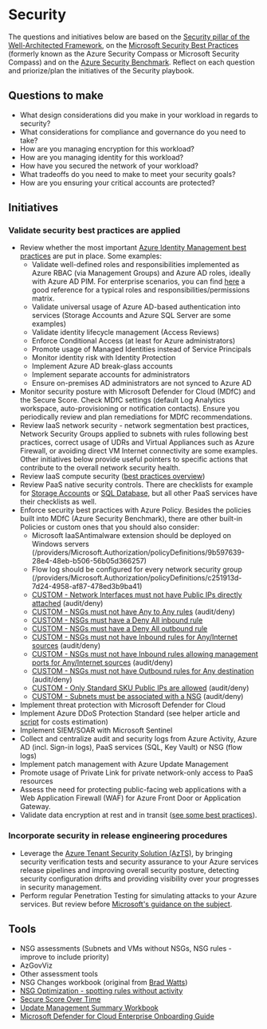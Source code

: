 # Security

The questions and initiatives below are based on the [Security pillar of the Well-Architected Framework](https://docs.microsoft.com/en-us/azure/architecture/framework/security/overview), on the [Microsoft Security Best Practices](https://docs.microsoft.com/en-us/security/compass/compass) (formerly known as the Azure Security Compass or Microsoft Security Compass) and on the [Azure Security Benchmark](https://docs.microsoft.com/en-us/azure/security/benchmarks/overview). Reflect on each question and priorize/plan the initiatives of the Security playbook.

## Questions to make

* What design considerations did you make in your workload in regards to security?
* What considerations for compliance and governance do you need to take?
* How are you managing encryption for this workload?
* How are you managing identity for this workload?
* How have you secured the network of your workload?
* What tradeoffs do you need to make to meet your security goals?
* How are you ensuring your critical accounts are protected?

## Initiatives

### Validate security best practices are applied

* Review whether the most important [Azure Identity Management best practices](https://docs.microsoft.com/en-us/azure/security/fundamentals/identity-management-best-practices) are put in place. Some examples:
    * Validate well-defined roles and responsibilities implemented as Azure RBAC (via Management Groups) and Azure AD roles, ideally with Azure AD PIM. For enterprise scenarios, you can find [here](https://docs.microsoft.com/en-us/azure/cloud-adoption-framework/ready/enterprise-scale/identity-and-access-management) a good reference for a typical roles and responsibilities/permissions matrix.
    * Validate universal usage of Azure AD-based authentication into services (Storage Accounts and Azure SQL Server are some examples)
    * Validate identity lifecycle management (Access Reviews)
    * Enforce Conditional Access (at least for Azure administrators)
    * Promote usage of Managed Identities instead of Service Principals
    * Monitor identity risk with Identity Protection
    * Implement Azure AD break-glass accounts
    * Implement separate accounts for administrators
    * Ensure on-premises AD administrators are not synced to Azure AD
* Monitor security posture with Microsoft Defender for Cloud (MDfC) and the Secure Score. Check MDfC settings (default Log Analytics workspace, auto-provisioning or notification contacts). Ensure you periodically review and plan remediations for MDfC recommendations.
* Review IaaS network security - network segmentation best practices, Network Security Groups applied to subnets with rules following best practices, correct usage of UDRs and Virtual Appliances such as Azure Firewall, or avoiding direct VM Internet connectivity are some examples. Other initiatives below provide useful pointers to specific actions that contribute to the overall network security health.
* Review IaaS compute security ([best practices overview](https://docs.microsoft.com/en-us/azure/virtual-machines/security-recommendations))
* Review PaaS native security controls. There are checklists for example for [Storage Accounts](https://docs.microsoft.com/en-us/azure/storage/blobs/security-recommendations) or [SQL Database](https://docs.microsoft.com/en-us/azure/azure-sql/database/security-best-practice), but all other PaaS services have their checklists as well.
* Enforce security best practices with Azure Policy. Besides the policies built into MDfC (Azure Security Benchmark), there are other built-in Policies or custom ones that you should also consider:
    * Microsoft IaaSAntimalware extension should be deployed on Windows servers (/providers/Microsoft.Authorization/policyDefinitions/9b597639-28e4-48eb-b506-56b05d366257)
    * Flow log should be configured for every network security group (/providers/Microsoft.Authorization/policyDefinitions/c251913d-7d24-4958-af87-478ed3b9ba41)
    * [CUSTOM - Network Interfaces must not have Public IPs directly attached](policy/network-nic-withpublicip-auditdeny.json) (audit/deny)
    * [CUSTOM - NSGs must not have Any to Any rules](policy/network-nsg-allowanytoany-auditdeny.json) (audit/deny)
    * [CUSTOM - NSGs must have a Deny All inbound rule](policy/network-nsg-inbound-denyall-auditifnotexists.json)
    * [CUSTOM - NSGs must have a Deny All outbound rule](policy/network-nsg-outbound-denyall-auditifnotexists.json)
    * [CUSTOM - NSGs must not have Inbound rules for Any/Internet sources](policy/network-nsg-inbound-unauthorizedsources-auditdeny.json) (audit/deny)
    * [CUSTOM - NSGs must not have Inbound rules allowing management ports for Any/Internet sources](policy/network-nsg-inbound-unauthorizedsourcesports-auditdeny.json) (audit/deny)
    * [CUSTOM - NSGs must not have Outbound rules for Any destination](policy/network-nsg-outbound-anydestination-auditdeny.json) (audit/deny)
    * [CUSTOM - Only Standard SKU Public IPs are allowed](policy/network-publicip-basic-auditdeny.json) (audit/deny)    
    * [CUSTOM - Subnets must be associated with a NSG](policy/network-subnet-withoutnsg-auditdeny.json) (audit/deny)    
* Implement threat protection with Microsoft Defender for Cloud
* Implement Azure DDoS Protection Standard (see helper article and [script](./scripts/Get-PublicIPsAssociationsToVNet.ps1) for costs estimation)
* Implement SIEM/SOAR with Microsoft Sentinel
* Collect and centralize audit and security logs from Azure Activity, Azure AD (incl. Sign-in logs), PaaS services (SQL, Key Vault) or NSG (flow logs)
* Implement patch management with Azure Update Management
* Promote usage of Private Link for private network-only access to PaaS resources
* Assess the need for protecting public-facing web applications with a Web Application Firewall (WAF) for Azure Front Door or Application Gateway.
* Validate data encryption at rest and in transit ([see some best practices](https://docs.microsoft.com/en-us/azure/security/fundamentals/data-encryption-best-practices)).

### Incorporate security in release engineering procedures

* Leverage the [Azure Tenant Security Solution (AzTS)](https://github.com/azsk/DevOpsKit-docs/tree/master/13-Tenant%20Security%20Solution%20Setup), by bringing security verification tests and security assurance to your Azure services release pipelines and improving overall security posture, detecting security configuration drifts and providing visibility over your progresses in security management.
* Perform regular Penetration Testing for simulating attacks to your Azure services. But review before [Microsoft's guidance on the subject](https://technet.microsoft.com/mt784683).

## Tools

* NSG assessments (Subnets and VMs without NSGs, NSG rules - improve to include priority)
* AzGovViz
* Other assessment tools
* NSG Changes workbook (original from [Brad Watts](https://github.com/bwatts64/AzureMonitor/blob/master/Workbooks/NSGWorkbook.json))
* [NSG Optimization - spotting rules without activity](workbooks/nsg-optimization.json)
* [Secure Score Over Time](https://techcommunity.microsoft.com/t5/azure-security-center/secure-score-over-time-power-bi-dashboard/ba-p/1799954)
* [Update Management Summary Workbook](https://github.com/scautomation/Azure-Automation-Update-Management-Workbooks)
* [Microsoft Defender for Cloud Enterprise Onboarding Guide](https://github.com/Azure/Microsoft-Defender-for-Cloud/tree/onboarding/Onboarding)
